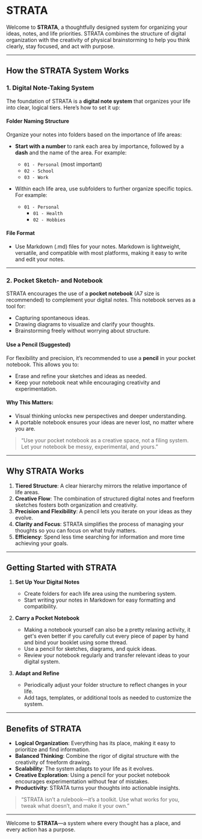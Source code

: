 # STRATA

Welcome to **STRATA**, a thoughtfully designed system for organizing your ideas, notes, and life priorities. STRATA combines the structure of digital organization with the creativity of physical brainstorming to help you think clearly, stay focused, and act with purpose.

---

## How the STRATA System Works

### 1. Digital Note-Taking System
The foundation of STRATA is a **digital note system** that organizes your life into clear, logical tiers. Here’s how to set it up:

#### Folder Naming Structure
Organize your notes into folders based on the importance of life areas:
- **Start with a number** to rank each area by importance, followed by a **dash** and the name of the area. For example:
  - `01 - Personal` (most important)
  - `02 - School`
  - `03 - Work`

- Within each life area, use subfolders to further organize specific topics. For example:
  - `01 - Personal`
	  - `01 - Health`
	  - `02 - Hobbies`

#### File Format
- Use Markdown (.md) files for your notes. Markdown is lightweight, versatile, and compatible with most platforms, making it easy to write and edit your notes.

---

### 2. Pocket Sketch- and Notebook
STRATA encourages the use of a **pocket notebook** (A7 size is recommended) to complement your digital notes. This notebook serves as a tool for:
- Capturing spontaneous ideas.
- Drawing diagrams to visualize and clarify your thoughts.
- Brainstorming freely without worrying about structure.

#### Use a Pencil (Suggested)
For flexibility and precision, it’s recommended to use a **pencil** in your pocket notebook. This allows you to:
- Erase and refine your sketches and ideas as needed.
- Keep your notebook neat while encouraging creativity and experimentation.

#### Why This Matters:
- Visual thinking unlocks new perspectives and deeper understanding.
- A portable notebook ensures your ideas are never lost, no matter where you are.

> “Use your pocket notebook as a creative space, not a filing system. Let your notebook be messy, experimental, and yours.”
---

## Why STRATA Works
1. **Tiered Structure**: A clear hierarchy mirrors the relative importance of life areas.
2. **Creative Flow**: The combination of structured digital notes and freeform sketches fosters both organization and creativity.
3. **Precision and Flexibility**: A pencil lets you iterate on your ideas as they evolve.
4. **Clarity and Focus**: STRATA simplifies the process of managing your thoughts so you can focus on what truly matters.
5. **Efficiency**: Spend less time searching for information and more time achieving your goals.

---

## Getting Started with STRATA
1. **Set Up Your Digital Notes**
   - Create folders for each life area using the numbering system.
   - Start writing your notes in Markdown for easy formatting and compatibility.

2. **Carry a Pocket Notebook**
   - Making a notebook yourself can also be a pretty relaxing activity, it get's even better if you carefully cut every piece of paper by hand and bind your booklet using some thread.
   - Use a pencil for sketches, diagrams, and quick ideas.
   - Review your notebook regularly and transfer relevant ideas to your digital system.

3. **Adapt and Refine**
   - Periodically adjust your folder structure to reflect changes in your life.
   - Add tags, templates, or additional tools as needed to customize the system.

---

## Benefits of STRATA
- **Logical Organization**: Everything has its place, making it easy to prioritize and find information.
- **Balanced Thinking**: Combine the rigor of digital structure with the creativity of freeform drawing.
- **Scalability**: The system adapts to your life as it evolves.
- **Creative Exploration**: Using a pencil for your pocket notebook encourages experimentation without fear of mistakes.
- **Productivity**: STRATA turns your thoughts into actionable insights.

> “STRATA isn’t a rulebook—it’s a toolkit. Use what works for you, tweak what doesn’t, and make it your own.”

---

Welcome to **STRATA**—a system where every thought has a place, and every action has a purpose.
